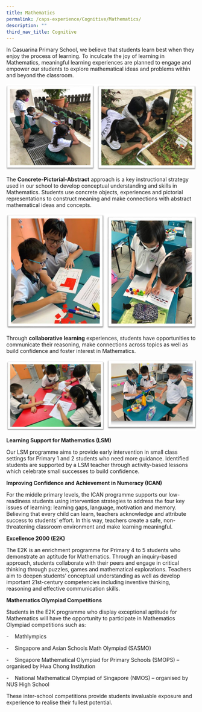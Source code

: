 ```yaml
---
title: Mathematics
permalink: /caps-experience/Cognitive/Mathematics/
description: ""
third_nav_title: Cognitive
---
```



In Casuarina Primary School, we believe that students learn best when they enjoy the process of learning. To inculcate the joy of learning in Mathematics, meaningful learning experiences are planned to engage and empower our students to explore mathematical ideas and problems within and beyond the classroom.

![](/images/Math%201.jpeg)

The **Concrete-Pictorial-Abstract** approach is a key instructional strategy used in our school to develop conceptual understanding and skills in Mathematics. Students use concrete objects, experiences and pictorial representations to construct meaning and make connections with abstract mathematical ideas and concepts.

![](/images/Math%202.jpeg)

Through **collaborative learning** experiences, students have opportunities to communicate their reasoning, make connections across topics as well as build confidence and foster interest in Mathematics.

![](/images/Math%203.jpeg)

**Learning Support for Mathematics (LSM)**  

Our LSM programme aims to provide early intervention in small class settings for Primary 1 and 2 students who need more guidance. Identified students are supported by a LSM teacher through activity-based lessons which celebrate small successes to build confidence.  

  

**Improving Confidence and Achievement in Numeracy (ICAN)**  

For the middle primary levels, the ICAN programme supports our low-readiness students using intervention strategies to address the four key issues of learning: learning gaps, language, motivation and memory. Believing that every child can learn, teachers acknowledge and attribute success to students’ effort. In this way, teachers create a safe, non-threatening classroom environment and make learning meaningful.  

  

**Excellence 2000 (E2K)**

The E2K is an enrichment programme for Primary 4 to 5 students who demonstrate an aptitude for Mathematics. Through an inquiry-based approach, students collaborate with their peers and engage in critical thinking through puzzles, games and mathematical explorations. Teachers aim to deepen students’ conceptual understanding as well as develop important 21st-century competencies including inventive thinking, reasoning and effective communication skills.  

  

**Mathematics Olympiad Competitions**  

Students in the E2K programme who display exceptional aptitude for Mathematics will have the opportunity to participate in Mathematics Olympiad competitions such as:  

\-    Mathlympics

\-    Singapore and Asian Schools Math Olympiad (SASMO)

\-    Singapore Mathematical Olympiad for Primary Schools (SMOPS) – organised by Hwa Chong Institution

\-    National Mathematical Olympiad of Singapore (NMOS) – organised by NUS High School

  

These inter-school competitions provide students invaluable exposure and experience to realise their fullest potential.